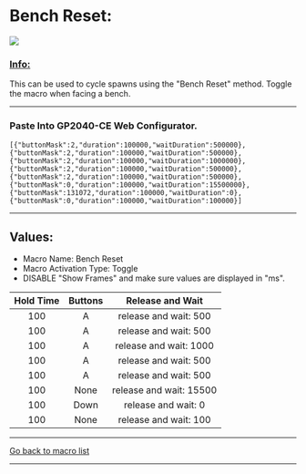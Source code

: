 # Bench Reset:

<img src="/Macro-Images/Bench_Reset.gif" />

### <ins>Info:</ins>
This can be used to cycle spawns using the "Bench Reset" method. Toggle the macro when facing a bench.

----

### Paste Into GP2040-CE Web Configurator.
```
[{"buttonMask":2,"duration":100000,"waitDuration":500000},{"buttonMask":2,"duration":100000,"waitDuration":500000},{"buttonMask":2,"duration":100000,"waitDuration":1000000},{"buttonMask":2,"duration":100000,"waitDuration":500000},{"buttonMask":2,"duration":100000,"waitDuration":500000},{"buttonMask":0,"duration":100000,"waitDuration":15500000},{"buttonMask":131072,"duration":100000,"waitDuration":0},{"buttonMask":0,"duration":100000,"waitDuration":100000}]
```

----

## Values:

* Macro Name: Bench Reset
* Macro Activation Type: Toggle
* DISABLE "Show Frames" and make sure values are displayed in "ms".

| Hold Time | Buttons | Release and Wait |
| :---: | :---: | :---: |
| 100 | A    | release and wait: 500   |
| 100 | A    | release and wait: 500   |
| 100 | A    | release and wait: 1000  |
| 100 | A    | release and wait: 500   |
| 100 | A    | release and wait: 500   |
| 100 | None | release and wait: 15500 |
| 100 | Down | release and wait: 0     |
| 100 | None | release and wait: 100   |

----

[Go back to macro list](https://github.com/OngoGablogian/Legends_Z-A_Macros/tree/main?tab=readme-ov-file#included-macros)

----

